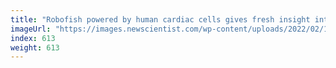 ```yaml
---
title: "Robofish powered by human cardiac cells gives fresh insight into heart"
imageUrl: "https://images.newscientist.com/wp-content/uploads/2022/02/10144231/PRI_222646379.jpg?width=600"
index: 613
weight: 613
---
```

